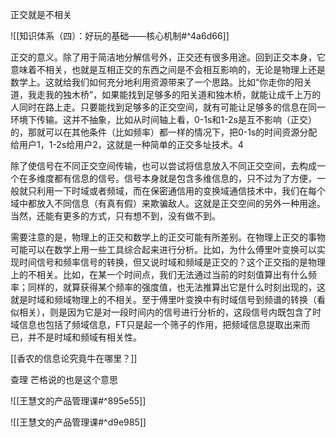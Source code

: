 正交就是不相关

![[知识体系（四）：好玩的基础——核心机制#^4a6d66]]

正交的意义。除了用于简洁地分解信号外，正交还有很多用途。回到正交本身，它意味着不相关，也就是互相正交的东西之间是不会相互影响的，无论是物理上还是数学上。这就给我们如何充分地利用资源带来了一个思路。比如“你走你的阳关道，我走我的独木桥”，如果能找到足够多的阳关道和独木桥，就能让成千上万的人同时在路上走。只要能找到足够多的正交空间，就有可能让足够多的信息在同一环境下传输。这并不抽象，比如从时间轴上看，0-1s和1-2s是互不影响（正交）的，那就可以在其他条件（比如频率）都一样的情况下，把0-1s的时间资源分配给用户1，1-2s给用户2，这就是一种简单的正交多址技术。4

除了使信号在不同正交空间传输，也可以尝试将信息放入不同正交空间，去构成一个在多维度都有信息的信号。信号本身就是包含多维信息的，只不过为了方便，一般就只利用一下时域或者频域，而在保密通信用的变换域通信技术中，我们在每个域中都放入不同信息（有真有假）来欺骗敌人。这就是正交空间的另外一种用途。当然，还能有更多的方式，只有想不到，没有做不到。

需要注意的是，物理上的正交和数学上的正交可能有所差别。在物理上正交的事物可能可以在数学上用一些工具综合起来进行分析。比如，为什么傅里叶变换可以实现时间信号和频率信号的转换，但又说时域和频域是正交的？这个正交指的是物理上的不相关。比如，在某一个时间点，我们无法通过当前的时刻值算出有什么频率；同样的，就算获得某个频率的强度值，也无法推算出它是什么时刻出现的，这就是时域和频域物理上的不相关。至于傅里叶变换中有时域信号到频谱的转换（看似相关），则是因为它是对一段时间内的信号进行分析的，这段信号内既包含了时域信息也包括了频域信息，FT只是起一个筛子的作用，把频域信息提取出来而已，并不是时域和频域有相关性。

[[香农的信息论究竟牛在哪里？]]

查理 芒格说的也是这个意思

![[王慧文的产品管理课#^895e55]]

![[王慧文的产品管理课#^d9e985]]
